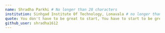 ```yaml
---
name: Shradha Parkhi # No longer than 28 characters
institution: Sinhgad Institute Of Technology, Lonavala # no longer than 58 characters
quote: You don't have to be great to start, You have to start to be great! # no longer than 100 characters, avoid using quotes(") to guarantee the format remains the same.
github_user: shradha1612
---
```


